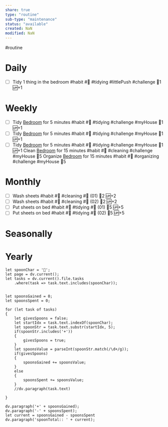 ```yaml
---
share: true
type: "routine"
sub-type: "maintenance"
status: "available"
created: NaN 
modified: NaN
---
```

 #routine

# Daily
- [ ] Tidy 1 thing in the bedroom #habit #🧹 #tidying #littlePush #challenge 🥄1 🆙+1
# Weekly
- [ ] Tidy [Bedroom](../../01%20-%20Subsistence%20%F0%9F%92%97/08%20-%20Location%20%F0%9F%A7%AD/Bedroom.md) for 5 minutes #habit #🧹 #tidying #challenge #myHouse 🥄1 🆙+1
- [ ] Tidy [Bedroom](../../01%20-%20Subsistence%20%F0%9F%92%97/08%20-%20Location%20%F0%9F%A7%AD/Bedroom.md) for 5 minutes #habit #🧹 #tidying #challenge #myHouse 🥄1 🆙+1
- [ ] Tidy [Bedroom](../../01%20-%20Subsistence%20%F0%9F%92%97/08%20-%20Location%20%F0%9F%A7%AD/Bedroom.md) for 5 minutes #habit #🧹 #tidying #challenge #myHouse 🥄1 🆙+1
Clean [Bedroom](../../01%20-%20Subsistence%20%F0%9F%92%97/08%20-%20Location%20%F0%9F%A7%AD/Bedroom.md) for 15 minutes #habit #🧹 #cleaning #challenge #myHouse 🥄5
Organize [Bedroom](../../01%20-%20Subsistence%20%F0%9F%92%97/08%20-%20Location%20%F0%9F%A7%AD/Bedroom.md) for 15 minutes #habit #🧹 #organizing #challenge #myHouse 🥄5
# Monthly
- [ ] Wash sheets #habit #🧹 #cleaning #🛌 (01) 🥄2 🆙+2
- [ ] Wash sheets #habit #🧹 #cleaning #🛌 (02) 🥄2 🆙+2
- [ ] Put sheets on bed #habit #🧹 #tidying #🛌 (01) 🥄5 🆙+5
- [ ] Put sheets on bed #habit #🧹 #tidying #🛌 (02) 🥄5 🆙+5
# Seasonally
# Yearly


```dataviewjs
let spoonChar = '🥄';
let page = dv.current();
let tasks = dv.current().file.tasks
	.where(task => task.text.includes(spoonChar));


let spoonsGained = 0;
let spoonsSpent = 0;

for (let task of tasks)
{
	let givesSpoons = false;
	let startIdx = task.text.indexOf(spoonChar);
	let spoonStr = task.text.substr(startIdx, 5);
	if(spoonStr.includes('+'))
	{
		givesSpoons = true;
	}
	let spoonsValue = parseInt(spoonStr.match(/\d+/g));
	if(givesSpoons)
	{
		spoonsGained += spoonsValue;
	}		
	else
	{
		spoonsSpent += spoonsValue;
	}
	//dv.paragraph(task.text)
	
}

dv.paragraph('+' + spoonsGained);
dv.paragraph('-' + spoonsSpent);
let current = spoonsGained - spoonsSpent
dv.paragraph('spoonTotal:: ' + current);
